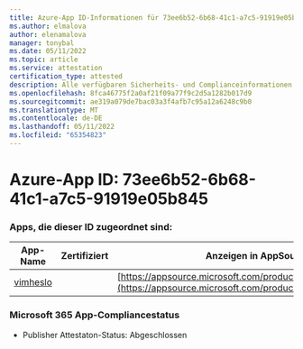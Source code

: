 ```yaml
---
title: Azure-App ID-Informationen für 73ee6b52-6b68-41c1-a7c5-91919e05b845
ms.author: elmalova
author: elenamalova
manager: tonybal
ms.date: 05/11/2022
ms.topic: article
ms.service: attestation
certification_type: attested
description: Alle verfügbaren Sicherheits- und Complianceinformationen für 73ee6b52-6b68-41c1-a7c5-91919e05b845.
ms.openlocfilehash: 8fca46775f2a0af21f09a77f9c2d5a1282b017d9
ms.sourcegitcommit: ae319a079de7bac03a3f4afb7c95a12a6248c9b0
ms.translationtype: MT
ms.contentlocale: de-DE
ms.lasthandoff: 05/11/2022
ms.locfileid: "65354823"
---
```

# <a name="azure-app-id-73ee6b52-6b68-41c1-a7c5-91919e05b845"></a>Azure-App ID: 73ee6b52-6b68-41c1-a7c5-91919e05b845


### <a name="apps-associated-with-this-id"></a>Apps, die dieser ID zugeordnet sind:
| **App-Name** | **Zertifiziert** | **Anzeigen in AppSource** |
|--------------|---------------|-----------------------|
| [vimheslo](../forward/WA200003843.md) |  | [https://appsource.microsoft.com/product/office/WA200003843](https://appsource.microsoft.com/product/office/WA200003843) |

### <a name="microsoft-365-app-compliance-status"></a>Microsoft 365 App-Compliancestatus
- Publisher Attestaton-Status: Abgeschlossen
